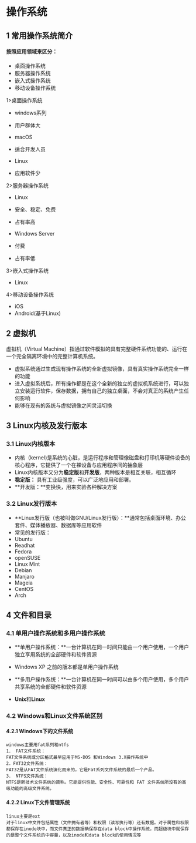 # 操作系统
## 1 常用操作系统简介

#### 按照应用领域来区分：
* 桌面操作系统
* 服务器操作系统
* 嵌入式操作系统
* 移动设备操作系统

1>桌面操作系统

* windows系列
 *  用户群体大

* macOS
 * 适合开发人员

* Linux
 * 应用软件少

2>服务器操作系统

* Linux
 * 安全、稳定、免费
 * 占有率高

* Windows Server
 * 付费
 * 占有率低

3>嵌入式操作系统

* Linux

4>移动设备操作系统

* iOS
* Android(基于Linux)

## 2 虚拟机
虚拟机（Virtual Machine）指通过软件模拟的具有完整硬件系统功能的、运行在一个完全隔离环境中的完整计算机系统。

* 虚拟系统通过生成现有操作系统的全新虚拟镜像，具有真实操作系统完全一样的功能
* 进入虚拟系统后，所有操作都是在这个全新的独立的虚拟机系统进行，可以独立安装运行软件，保存数据，拥有自己的独立桌面，不会对真正的系统产生任何影响
* 能够在现有的系统与虚拟镜像之间灵活切换

## 3 Linux内核及发行版本
### 3.1 Linux内核版本

* 内核（kernel)是系统的心脏，是运行程序和管理像磁盘和打印机等硬件设备的核心程序，它提供了一个在裸设备与应用程序间的抽象层
* Linux内核版本又分为**稳定版**和**开发版**，两种版本是相互关联，相互循环
 * **稳定版：** 具有工业级强度，可以广泛地应用和部署。
 * **开发版：**变换快，用来实验各种解决方案

### 3.2 Linux发行版本

* **Linux发行版（也被叫做GNU/Linux发行版）：**通常包括桌面环境、办公套件、媒体播放器、数据库等应用软件
* 常见的发行版：
 * Ubuntu
 * Readhat
 * Fedora
 * openSUSE
 * Linux Mint
 * Debian
 * Manjaro
 * Mageia
 * CentOS
 * Arch

## 4 文件和目录
### 4.1 单用户操作系统和多用户操作系统
* **单用户操作系统：**一台计算机在同一时间只能由一个用户使用，一个用户独立享用系统的全部硬件和软件资源
 * Windows XP 之前的版本都是单用户操作系统

* **多用户操作系统：**一台计算机在同一时间可以由多个用户使用，多个用户共享系统的全部硬件和软件资源
 * **Unix**和**Linux**

### 4.2 Windows和Linux文件系统区别
#### 4.2.1 Windows下的文件系统
```
windows主要用fat系列和ntfs
1． FAT文件系统：
FAT文件系统或分区格式最早应用于MS-DOS 和Windows 3.X操作系统中
2．FAT32文件系统：
FAT32是从FAT文件系统演化而来的，它是Fat系列文件系统的最后一个产品。
3． NTFS文件系统：
NTFS是新技术文件系统的简称。它能提供性能、安全性、可靠性和 FAT 文件系统所没有的高级功能的高级文件系统。
```
#### 4.2.2 Linux下文件管理系统
```
linux主要是ext
对于linux中文件包括属性（文件拥有者等）和权限（读写执行等）还有数据。对于属性和权限都保存在inode块中，而文件真正的数据确保存在data block中操作系统，而超级块中就保存的是整个文件系统的中容量，以及inode和data block的使用情况等
```

